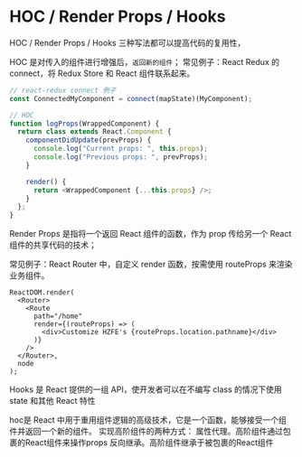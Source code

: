 # HOC / Render Props / Hooks
HOC / Render Props / Hooks 三种写法都可以提高代码的复用性，

HOC 是对传入的组件进行增强后，`返回新的组件`；
常见例子：React Redux 的 connect，将 Redux Store 和 React 组件联系起来。
```js
// react-redux connect 例子
const ConnectedMyComponent = connect(mapState)(MyComponent);

// HOC 
function logProps(WrappedComponent) {
  return class extends React.Component {
    componentDidUpdate(prevProps) {
      console.log("Current props: ", this.props);
      console.log("Previous props: ", prevProps);
    }

    render() {
      return <WrappedComponent {...this.props} />;
    }
  };
}
```

Render Props 是指将一个返回 React 组件的函数，作为 prop 传给另一个 React 组件的共享代码的技术；

常见例子：React Router 中，自定义 render 函数，按需使用 routeProps 来渲染业务组件。
```
ReactDOM.render(
  <Router>
    <Route
      path="/home"
      render={(routeProps) => (
        <div>Customize HZFE's {routeProps.location.pathname}</div>
      )}
    />
  </Router>,
  node
);
```
Hooks 是 React 提供的一组 API，使开发者可以在不编写 class 的情况下使用 state 和其他 React 特性



hoc是 React 中用于重用组件逻辑的高级技术，它是一个函数，能够接受一个组件并返回一个新的组件。
实现高阶组件的两种方式：
属性代理。高阶组件通过包裹的React组件来操作props
反向继承。高阶组件继承于被包裹的React组件